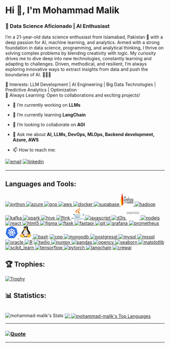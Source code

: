 # Hi 👋, I'm Mohammad Malik
### 🚀 Data Science Aficionado | AI Enthusiast

I’m a 21-year-old data science enthusiast from Islamabad, Pakistan 🌆 with a deep passion for AI, machine learning, and analytics. Armed with a strong foundation in data science, programming, and analytical thinking, I thrive on solving complex problems by blending creativity with logic. My curiosity drives me to dive deep into new technologies, constantly learning and adapting to challenges. Driven, methodical, and resilient, I’m always exploring innovative ways to extract insights from data and push the boundaries of AI. 👨🏼‍💻

🔹 Interests: LLM Development | AI Engineering | Big Data Technologies | Predictive Analytics | Optimization<br>
🔹 Always Learning: Open to collaborations and exciting projects!<br>

- 🔭 I’m currently working on **LLMs**

- 🌱 I’m currently learning **LangChain**

- 👯 I’m looking to collaborate on **AGI**

- 💬 Ask me about **AI, LLMs, DevOps, MLOps, Backend development, Azure, AWS**

- 📫 How to reach me:

<p>
<a href="mailto:mohammadmalik.dev@gmail.com" target="_blank"><img src="https://img.shields.io/badge/Email-mohammadmalik.dev@gmail.com-%23c62929?style=flat&logo=Gmail&logoColor=white" alt="email" style="margin-bottom: 5px;"/></a>
<a href="https://linkedin.com/in/mohammad-malik-" target="_blank"> <img src=https://img.shields.io/badge/linkedin-%231E77B5.svg?style=flat&logo=linkedin&logoColor=white alt=linkedin style="margin-bottom: 5px;" /></a>

---

## Languages and Tools:</h3>
<p align="left"> 
<a href="https://www.python.org" target="_blank" rel="noreferrer"> <img src="https://raw.githubusercontent.com/gilbarbara/logos/main/logos/python.svg" alt="python" width="40" height="40"/> </a> 
<a href="https://azure.microsoft.com/en-in/" target="_blank" rel="noreferrer"> <img src="https://raw.githubusercontent.com/gilbarbara/logos/main/logos/microsoft-azure.svg" alt="azure" width="40" height="40"/> </a> 
<a href="https://cloud.google.com" target="_blank" rel="noreferrer"> <img src="https://raw.githubusercontent.com/gilbarbara/logos/main/logos/google-cloud.svg" alt="gcp" width="40" height="40"/> </a> 
<a href="https://aws.amazon.com" target="_blank" rel="noreferrer"> <img src="https://raw.githubusercontent.com/gilbarbara/logos/main/logos/aws.svg" alt="aws" width="40" height="40"/> </a> 
<a href="https://www.docker.com/" target="_blank" rel="noreferrer"> <img src="https://raw.githubusercontent.com/gilbarbara/logos/main/logos/docker-icon.svg" alt="docker" width="40" height="40"/> </a> 
<a href="https://supabase.com/" target="_blank" rel="noreferrer"> <img src="https://raw.githubusercontent.com/gilbarbara/logos/main/logos/supabase-icon.svg" alt="supabase" width="40" height="40"/> </a> 
<a href="https://firebase.google.com/" target="_blank" rel="noreferrer"> <img src="https://raw.githubusercontent.com/gilbarbara/logos/main/logos/firebase.svg" alt="firebase" width="40" height="40"/> </a> 
<a href="https://hadoop.apache.org/" target="_blank" rel="noreferrer"> <img src="https://raw.githubusercontent.com/gilbarbara/logos/main/logos/hadoop.svg" alt="hadoop" width="40" height="40"/> </a> 
<a href="https://kafka.apache.org/" target="_blank" rel="noreferrer"> <img src="https://www.vectorlogo.zone/logos/apache_kafka/apache_kafka-icon.svg" alt="kafka" width="40" height="40"/> </a> 
<a href="https://spark.apache.org/" target="_blank" rel="noreferrer"> <img src="https://raw.githubusercontent.com/gilbarbara/logos/main/logos/apache-spark.svg" alt="spark" width="40" height="40"/> </a> 
<a href="https://hive.apache.org/" target="_blank" rel="noreferrer"> <img src="https://hive.apache.org/images/hive.svg" alt="hive" width="40" height="40"/> </a> 
<a href="https://flink.apache.org/" target="_blank" rel="noreferrer"> <img src="https://flink.apache.org/img/logo/png/500/flink_squirrel_500.png" alt="flink" width="37" height="40"/> </a>
<a href="https://www.java.com" target="_blank" rel="noreferrer"> <img src="https://raw.githubusercontent.com/gilbarbara/logos/main/logos/java.svg" alt="java" width="40" height="40"/> </a> 
<a href="https://www.javascript.com/" target="_blank" rel="noreferrer"> <img src="https://raw.githubusercontent.com/gilbarbara/logos/main/logos/javascript.svg" alt="javascript" width="40" height="40"/> </a> 
<a href="https://d3js.org/" target="_blank" rel="noreferrer"> <img src="https://raw.githubusercontent.com/gilbarbara/logos/main/logos/d3.svg" alt="d3js" width="40" height="40"/> </a> 
<a href="https://expressjs.com" target="_blank" rel="noreferrer"> <img src="https://raw.githubusercontent.com/devicons/devicon/master/icons/express/express-original-wordmark.svg" alt="express" width="40" height="40"/> </a> 
<a href="https://nodejs.org" target="_blank" rel="noreferrer"> <img src="https://raw.githubusercontent.com/gilbarbara/logos/main/logos/nodejs-icon.svg" alt="nodejs" width="40" height="40"/> </a> 
<a href="https://reactjs.org/" target="_blank" rel="noreferrer"> <img src="https://raw.githubusercontent.com/gilbarbara/logos/main/logos/react.svg" alt="react" width="40" height="40"/> </a> 
<a href="https://html.spec.whatwg.org/" target="_blank" rel="noreferrer"> <img src="https://raw.githubusercontent.com/gilbarbara/logos/main/logos/html-5.svg" alt="html5" width="40" height="40"/> </a> 
<a href="https://www.figma.com/" target="_blank" rel="noreferrer"> <img src="https://raw.githubusercontent.com/gilbarbara/logos/main/logos/figma.svg" alt="figma" width="40" height="40"/> </a> 
<a href="https://flask.palletsprojects.com/" target="_blank" rel="noreferrer"> <img src="https://www.vectorlogo.zone/logos/palletsprojects_flask/palletsprojects_flask-icon.svg" alt="flask" width="40" height="40"/> </a> 
<a href="https://fastapi.tiangolo.com/" target="_blank" rel="noreferrer"> <img src="https://avatars.githubusercontent.com/u/156354296?s=200&v=4" alt="fastapi" width="40" height="40"/> </a> 
<a href="https://git-scm.com/" target="_blank" rel="noreferrer"> <img src="https://raw.githubusercontent.com/gilbarbara/logos/main/logos/git-icon.svg" alt="git" width="40" height="40"/> </a> 
<a href="https://grafana.com" target="_blank" rel="noreferrer"> <img src="https://raw.githubusercontent.com/gilbarbara/logos/main/logos/grafana.svg" alt="grafana" width="40" height="40"/> </a> 
<a href="https://prometheus.io/" target="_blank" rel="noreferrer"> <img src="https://raw.githubusercontent.com/gilbarbara/logos/main/logos/prometheus.svg" alt="prometheus" width="40" height="40"/> </a> 
<a href="https://kubernetes.io" target="_blank" rel="noreferrer"> <img src="https://raw.githubusercontent.com/gilbarbara/logos/main/logos/kubernetes.svg" alt="kubernetes" width="40" height="40"/> </a> 
<a href="https://www.linux.org/" target="_blank" rel="noreferrer"> <img src="https://raw.githubusercontent.com/gilbarbara/logos/main/logos/linux-tux.svg" alt="linux" width="40" height="40"/> </a> 
<a href="https://www.gnu.org/software/bash/" target="_blank"><img src="https://raw.githubusercontent.com/gilbarbara/logos/main/logos/bash-icon.svg" alt="bash" height="40" width="40"/></a>
<a href="https://www.cplusplus.com/" target="_blank" rel="noreferrer"> <img src="https://raw.githubusercontent.com/gilbarbara/logos/main/logos/c-plusplus.svg" alt="cpp" width="40" height="40"/> </a> 
<a href="https://www.mongodb.com/" target="_blank" rel="noreferrer"> <img src="https://raw.githubusercontent.com/gilbarbara/logos/main/logos/mongodb-icon.svg" alt="mongodb" width="40" height="40"/> </a> 
<a href="https://www.postgresql.org" target="_blank" rel="noreferrer"> <img src="https://raw.githubusercontent.com/gilbarbara/logos/main/logos/postgresql.svg" alt="postgresql" width="40" height="40"/> </a> 
<a href="https://www.mysql.com/" target="_blank" rel="noreferrer"> <img src="https://raw.githubusercontent.com/gilbarbara/logos/main/logos/mysql-icon.svg" alt="mysql" width="40" height="40"/> </a>
<a href="https://www.microsoft.com/en-us/sql-server" target="_blank" rel="noreferrer"> <img src="https://www.svgrepo.com/show/303229/microsoft-sql-server-logo.svg" alt="mssql" width="40" height="40"/> </a> 
<a href="https://www.oracle.com/" target="_blank" rel="noreferrer"> <img src="https://raw.githubusercontent.com/gilbarbara/logos/main/logos/oracle.svg" alt="oracle" width="40" height="40"/> </a> 
<a href="https://www.r-project.org/" target="_blank"><img src="https://raw.githubusercontent.com/gilbarbara/logos/main/logos/r-lang.svg" alt="R" height="40" width="40" /></a>
<a href="https://www.twilio.com" target="_blank" rel="noreferrer"> <img src="https://www.vectorlogo.zone/logos/twilio/twilio-icon.svg" alt="twilio" width="40" height="40"/> </a> 
<a href="https://numpy.org//" target="_blank" rel="noreferrer"> <img src="https://raw.githubusercontent.com/gilbarbara/logos/main/logos/numpy.svg" alt="numpy" width="40" height="40"/> </a> 
<a href="https://pandas.pydata.org/" target="_blank" rel="noreferrer"> <img src="https://raw.githubusercontent.com/gilbarbara/logos/main/logos/pandas-icon.svg" alt="pandas" width="40" height="40"/> </a> 
<a href="https://opencv.org/" target="_blank" rel="noreferrer"> <img src="https://raw.githubusercontent.com/gilbarbara/logos/main/logos/opencv.svg" alt="opencv" width="40" height="40"/> </a> 
<a href="https://seaborn.pydata.org/" target="_blank" rel="noreferrer"> <img src="https://raw.githubusercontent.com/gilbarbara/logos/main/logos/seaborn-icon.svg" alt="seaborn" width="40" height="40"/> </a> 
<a href="https://matplotlib.org/" target="_blank" rel="noreferrer"> <img src="https://raw.githubusercontent.com/gilbarbara/logos/main/logos/matplotlib-icon.svg" alt="matplotlib" width="40" height="40"/> </a>
<a href="https://scikit-learn.org/" target="_blank" rel="noreferrer"> <img src="https://upload.wikimedia.org/wikipedia/commons/0/05/Scikit_learn_logo_small.svg" alt="scikit_learn" width="40" height="40"/> </a> 
<a href="https://www.tensorflow.org" target="_blank" rel="noreferrer"> <img src="https://raw.githubusercontent.com/gilbarbara/logos/main/logos/tensorflow.svg" alt="tensorflow" width="40" height="40"/> </a> 
<a href="https://www.pytorch.org" target="_blank" rel="noreferrer"> <img src="https://raw.githubusercontent.com/gilbarbara/logos/main/logos/pytorch-icon.svg" alt="pytorch" width="40" height="40"/> </a> 
<a href="https://www.langchain.com/" target="_blank" rel="noreferrer"> <img src="https://registry.npmmirror.com/@lobehub/icons-static-png/1.29.0/files/dark/langchain-color.png" alt="langchain" width="40" height="40"/></a> 
<a href="https://www.crewai.com/" target="_blank" rel="noreferrer"> <img src="https://avatars.githubusercontent.com/u/170677839?v=4" alt="crewai" width="40" height="40"/> </a> 



## 🏆 Trophies:

[![Trophy](https://github-profile-trophy.vercel.app/?username=mohammad-malik&column=-1&theme=dark_lover)](https://github.com/ryo-ma/github-profile-trophy)

## 📊 Statistics:

<br>
<img src="https://pixel-profile-ui.vercel.app/api/github-stats?username=mohammad-malik&include_all_commits=true&pixelate_avatar=false&theme=road_trip" alt="mohammad-malik's Stats">
<a href="https://github.com/mohammad-malik/github-readme-stats">
  <img height=200 align="center" src="https://github-readme-stats-fawn-seven-41.vercel.app/api?username=mohammad-malik&theme=gruvbox&hide_border=true"/>
  <img height=200 align="center" src="https://github-readme-stats.vercel.app/api/top-langs/?username=mohammad-malik&theme=gruvbox&show_icons=true&hide_border=true&layout=donut" alt="mohammad-malik's Top Languages">
</div>

---

### [![Quote](https://readme-typing-svg.demolab.com/?lines="An+idiot+admires+complexity,;A+genius+admires+simplicity"&height=60&color=FFD700&multiline=true)](https://git.io/typing-svg)

---
